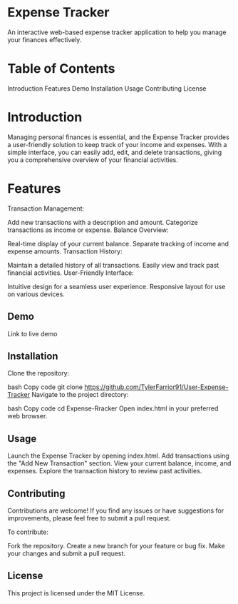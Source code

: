# Expense Tracker
An interactive web-based expense tracker application to help you manage your finances effectively.


# Table of Contents
Introduction
Features
Demo
Installation
Usage
Contributing
License
# Introduction
Managing personal finances is essential, and the Expense Tracker provides a user-friendly solution to keep track of your income and expenses. With a simple interface, you can easily add, edit, and delete transactions, giving you a comprehensive overview of your financial activities.

# Features
Transaction Management:

Add new transactions with a description and amount.
Categorize transactions as income or expense.
Balance Overview:

Real-time display of your current balance.
Separate tracking of income and expense amounts.
Transaction History:

Maintain a detailed history of all transactions.
Easily view and track past financial activities.
User-Friendly Interface:

Intuitive design for a seamless user experience.
Responsive layout for use on various devices.
## Demo
Link to live demo


## Installation
Clone the repository:

bash
Copy code
git clone https://github.com/TylerFarrior91/User-Expense-Tracker
Navigate to the project directory:

bash
Copy code
cd Expense-Rracker
Open index.html in your preferred web browser.

## Usage
Launch the Expense Tracker by opening index.html.
Add transactions using the "Add New Transaction" section.
View your current balance, income, and expenses.
Explore the transaction history to review past activities.
## Contributing
Contributions are welcome! If you find any issues or have suggestions for improvements, please feel free to submit a pull request.

To contribute:

Fork the repository.
Create a new branch for your feature or bug fix.
Make your changes and submit a pull request.
## License
This project is licensed under the MIT License.

